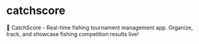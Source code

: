 # catchscore
🎣 CatchScore - Real-time fishing tournament management app. Organize, track, and showcase fishing competition results live!
